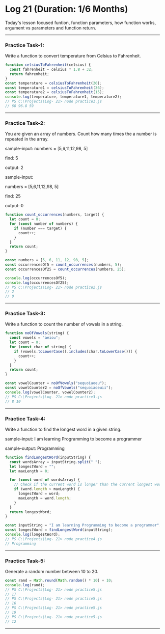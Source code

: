 # Log 21 (Duration: 1/6 Months)
Today's lesson focused funtion, function parameters, how function works, argument vs parameters and function return.

---

### Practice Task-1:
Write a function to convert temperature from Celsius to Fahrenheit.
```js
function celsiusToFahrenheit(celsius) {
  const fahrenheit = celsius * 1.8 + 32;
  return fahrenheit;
}
const temperature = celsiusToFahrenheit(20);
const temperature1 = celsiusToFahrenheit(36);
const temperature2 = celsiusToFahrenheit(15);
console.log(temperature, temperature1, temperature2);
// PS C:\Projects\Log- 21> node practice1.js
// 68 96.8 59

```
---
### Practice Task-2:
You are given an array of numbers. Count how many times the a number is repeated in the array.

sample-input: numbers = [5,6,11,12,98, 5]

find: 5

output: 2


sample-input:

numbers = [5,6,11,12,98, 5]

find: 25

output: 0
```js
function count_occurrences(numbers, target) {
  let count = 0;
  for (const number of numbers) {
    if (number === target) {
      count++;
    }
  }
  return count;
}

const numbers = [5, 6, 11, 12, 98, 5];
const occurrencesOf5 = count_occurrences(numbers, 5);
const occurrencesOf25 = count_occurrences(numbers, 25);

console.log(occurrencesOf5);
console.log(occurrencesOf25);
// PS C:\Projects\Log- 21> node practice2.js
// 2
// 0

```
---
### Practice Task-3:
Write a function to count the number of vowels in a string.
```js
function noOfVowels(string) {
  const vowels = "aeiou";
  let count = 0;
  for (const char of string) {
    if (vowels.toLowerCase().includes(char.toLowerCase())) {
      count++;
    }
  }
  return count;
}

const vowelCounter = noOfVowels("sequoiaoeu");
const vowelCounter2 = noOfVowels("sequoiaoeuii");
console.log(vowelCounter, vowelCounter2);
// PS C:\Projects\Log- 21> node practice3.js
// 8 10

```
---
### Practice Task-4:
Write a function to find the longest word in a given string.

sample-input: I am learning Programming to become a programmer

sample-output: Programming
```js
function findLongestWord(inputString) {
  const wordsArray = inputString.split(" ");
  let longestWord = "";
  let maxLength = 0;

  for (const word of wordsArray) {
    // Check if the current word is longer than the current longest word
    if (word.length > maxLength) {
      longestWord = word;
      maxLength = word.length;
    }
  }
  return longestWord;
}

const inputString = "I am learning Programming to become a programmer";
const longestWord = findLongestWord(inputString);
console.log(longestWord);
// PS C:\Projects\Log- 21> node practice4.js
// Programming

```
---
### Practice Task-5:
Generate a random number between 10 to 20.
```js
const rand = Math.round(Math.random() * 10) + 10;
console.log(rand);
// PS C:\Projects\Log- 21> node practice5.js
// 17
// PS C:\Projects\Log- 21> node practice5.js
// 16
// PS C:\Projects\Log- 21> node practice5.js
// 19
// PS C:\Projects\Log- 21> node practice5.js
// 12

```
---
